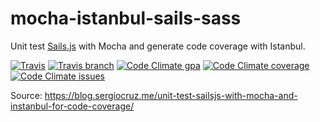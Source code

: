 # mocha-istanbul-sails-sass

Unit test [Sails.js](http://sailsjs.org/) with Mocha and generate code coverage with Istanbul.

[![Travis](https://img.shields.io/travis/leomperes/mocha-istanbul-sails-sass.svg?maxAge=2592000)](https://img.shields.io/travis/leomperes/mocha-istanbul-sails-sass.svg)
[![Travis branch](https://img.shields.io/travis/leomperes/mocha-istanbul-sails-sass/master.svg?maxAge=2592000)](https://img.shields.io/travis/leomperes/mocha-istanbul-sails-sass/master.svg)
[![Code Climate gpa](https://img.shields.io/codeclimate/github/leomperes/mocha-istanbul-sails-sass.svg?maxAge=2592000)](https://img.shields.io/codeclimate/github/leomperes/mocha-istanbul-sails-sass.svg)
[![Code Climate coverage](https://img.shields.io/codeclimate/coverage/github/leomperes/mocha-istanbul-sails-sass.svg?maxAge=2592000)](https://img.shields.io/codeclimate/coverage/github/leomperes/mocha-istanbul-sails-sass.svg)
[![Code Climate issues](https://img.shields.io/codeclimate/issues/github/leomperes/mocha-istanbul-sails-sass.svg?maxAge=2592000)](https://img.shields.io/codeclimate/issues/github/leomperes/mocha-istanbul-sails-sass.svg)

Source: https://blog.sergiocruz.me/unit-test-sailsjs-with-mocha-and-instanbul-for-code-coverage/
